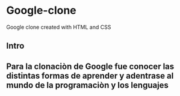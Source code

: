 # Google-clone
Google clone created with HTML and CSS
## Intro
## Para la clonaciòn de Google fue conocer las distintas formas de aprender y adentrase al mundo de la programaciòn y los lenguajes 

